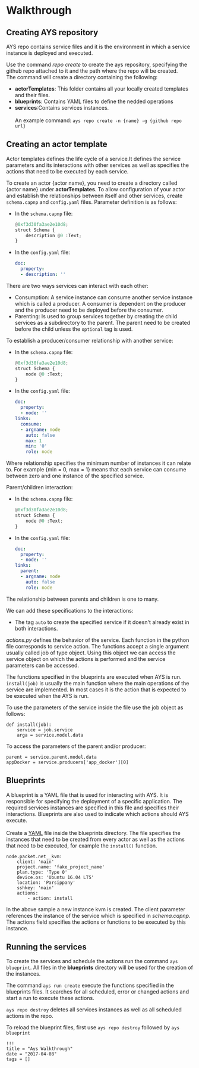 # Walkthrough

## Creating AYS repository

AYS repo contains service files and it is the environment in which a service instance is deployed and executed.

Use the command <i>repo create</i> to create the ays repository, specifying the github repo attached to it and the path where the repo will be created.<br>
The command will create a directory containing the following:
- <b>actorTemplates</b>: This folder contains all your locally created templates and their files.
- <b>blueprints</b>: Contains YAML files to define the nedded operations
- <b>services</b>:Contains services instances.
<br><br>
An example command:
	`ays repo create -n {name} -g {github repo url}`

## Creating an actor template
Actor templates defines the life cycle of a service.It defines the service parameters and its interactions with other services as well as specifies the actions that need to be executed by each service.<br>

 To create an actor {actor name}, you need to create a directory called {actor name} under <b>actorTemplates</b>. To allow configuration of your actor and establish the relationships between itself and other services, create `schema.capnp` and `config.yaml` files.
Parameter definition is as follows:
 - In the `schema.capnp` file:

    ```python
    @0xf3d30fa3ae2e10d8;
    struct Schema {
    	description @0 :Text;
    }
    ```

 - In the `config.yaml` file:
    ```yaml
    doc:
      property:
      - description: ''
    ```


There are two ways services can interact with each other:
- Consumption: A service instance can consume another service instance which is called a producer. A consumer is dependent on the producer and the producer need to be deployed before the consumer.
- Parenting: Is used to group services together by creating the child services as a subdirectory to the parent. The parent need to be created before the child unless the `optional` tag is used.

To establish a  producer/consumer relationship with another service:
- In the `schema.capnp` file:

   ```python
   @0xf3d30fa3ae2e10d8;
   struct Schema {
       node @0 :Text;
   }
   ```

- In the `config.yaml` file:
   ```yaml
   doc:
     property:
     - node: ''
   links:
     consume:
     - argname: node
       auto: false
       max: 1
       min: '0'
       role: node
   ```


Where relationship specifies the  minimum number of instances it can relate to. For example {min = 0, max = 1}
means that each service can consume between zero and one instance of the specified service.

Parent/children interaction:

- In the `schema.capnp` file:

   ```python
   @0xf3d30fa3ae2e10d8;
   struct Schema {
       node @0 :Text;
   }
   ```

- In the `config.yaml` file:
   ```yaml
   doc:
     property:
     - node: ''
   links:
     parent:
     - argname: node
       auto: false
       role: node
   ```

The relationship between parents and children is one to many.<br>

We can add these specifications to the interactions:

- The tag `auto` to create the specified service if it doesn't already exist in both interactions.

<i>actions.py</i> defines the behavior of the service. Each function in the python file corresponds to service action. The functions accept a single argument usually called job of type object. Using this object we can access the service object on which the actions is performed and the service parameters can be accessed.

The functions specified in the blueprints are executed when AYS is run. `install(job)` is usually the main function where the main operations of the service are implemented. In most cases it is the action that is expected to be executed when the AYS is run.




To use the parameters of the service inside the file use the job object as follows:

```
def install(job):
    service = job.service
    arga = service.model.data

```
To access the parameters of the parent and/or producer:
```
parent = service.parent.model.data
appDocker = service.producers['app_docker'][0]
```
## Blueprints
A blueprint is a YAML file that is used for interacting with AYS. It is responsible for specifying the deployment of a specific application. The required services instances are specified in this file and specifies their interactions. Blueprints are also used to indicate which actions should AYS execute.<br><br>
Create a [YAML](http://yaml.org/start.html) file inside the blueprints directory. The file specifies the instances that need to be created from every actor as well as the actions that need to be executed, for example the `install()` function.
```
node.packet.net__kvm:
    client: 'main'
    project.name: 'fake_project_name'
    plan.type: 'Type 0'
    device.os: 'Ubuntu 16.04 LTS'
    location: 'Parsippany'
    sshkey: 'main'
    actions:
        - action: install
```
In the above sample a new instance kvm is created. The client parameter references the instance of the service which is specified in <i>schema.capnp</i>. The actions field specifies the actions or functions to be executed by this instance.

## Running the services
To create the services and schedule the actions run the command `ays blueprint`. All files in the <b>blueprints</b> directory will be used for the creation of the instances.<br>

The command `ays run create` execute the functions specified in the blueprints files. It searches for all scheduled, error or changed actions and start a run to execute these actions.<br>

`ays repo destroy` deletes all services instances as well as all scheduled actions in the repo.

To reload the blueprint files, first use `ays repo destroy` followed by `ays blueprint`

```
!!!
title = "Ays Walkthrough"
date = "2017-04-08"
tags = []
```
